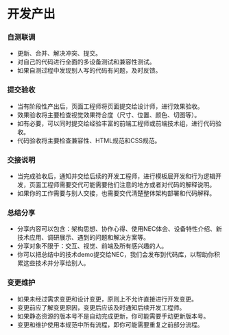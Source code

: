 # 开发产出

### 自测联调
* 更新、合并、解决冲突、提交。
* 对自己的代码进行全面的多设备测试和兼容性测试。
* 如果自测过程中发现别人写的代码有问题，及时反馈。
### 提交验收
* 当有阶段性产出后，页面工程师将页面提交给设计师，进行效果验收。
* 效果验收将主要检查视觉效果符合度（尺寸、位置、颜色、切图等）。
* 如有必要，可以同时提交给经验丰富的前端工程师或前端技术组，进行代码验收。
* 代码验收将主要检查兼容性、HTML规范和CSS规范。
### 交接说明
* 当完成验收后，通知并交给后续的开发工程师，进行模板层开发和行为逻辑开发，页面工程师需要交代可能需要他们注意的地方或者对代码的解释说明。
* 如果你的工作需要与别人交接，也需要交代清楚整体架构部署和代码解释。
### 总结分享
* 分享内容可以包含：架构思想、协作心得、使用NEC体会、设备特性介绍、新技术应用、调研展示、遇到的问题和解决方案等。
* 分享对象不限于：交互、视觉、前端及所有感兴趣的人。
* 你可以把总结中的技术demo提交给NEC，我们会发布到代码库，以帮助你积累这些技术并分享给别人。
### 变更维护
* 如果未经过需求变更和设计变更，原则上不允许直接进行开发变更。
* 变更前应了解变更原因，变更后应该及时通知后续开发工程师。
* 如果静态资源的版本号不是自动完成更新，你可能需要手动更新版本号。
* 变更和维护使用本规范中所有流程，即你可能需要重复之前部分流程。